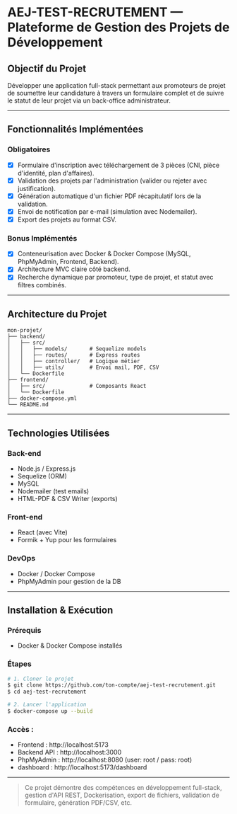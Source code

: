 #  AEJ-TEST-RECRUTEMENT — Plateforme de Gestion des Projets de Développement

##  Objectif du Projet
Développer une application full-stack permettant aux promoteurs de projet de soumettre leur candidature à travers un formulaire complet et de suivre le statut de leur projet via un back-office administrateur.

---

## Fonctionnalités Implémentées

### Obligatoires
- [x] Formulaire d'inscription avec téléchargement de 3 pièces (CNI, pièce d'identité, plan d'affaires).
- [x] Validation des projets par l'administration (valider ou rejeter avec justification).
- [x] Génération automatique d'un fichier PDF récapitulatif lors de la validation.
- [x] Envoi de notification par e-mail (simulation avec Nodemailer).
- [x] Export des projets au format CSV.

###  Bonus Implémentés
- [x] Conteneurisation avec Docker & Docker Compose (MySQL, PhpMyAdmin, Frontend, Backend).
- [x] Architecture MVC claire côté backend.
- [x] Recherche dynamique par promoteur, type de projet, et statut avec filtres combinés.

---

##  Architecture du Projet

```
mon-projet/
├── backend/
│   ├── src/
│   │   ├── models/       # Sequelize models
│   │   ├── routes/       # Express routes
│   │   ├── controller/   # Logique métier
│   │   ├── utils/        # Envoi mail, PDF, CSV
│   └── Dockerfile
├── frontend/
│   ├── src/              # Composants React
│   └── Dockerfile
├── docker-compose.yml
└── README.md
```

---

##  Technologies Utilisées

### Back-end
- Node.js / Express.js
- Sequelize (ORM)
- MySQL
- Nodemailer (test emails)
- HTML-PDF & CSV Writer (exports)

### Front-end
- React (avec Vite)
- Formik + Yup pour les formulaires

### DevOps
- Docker / Docker Compose
- PhpMyAdmin pour gestion de la DB

---

##  Installation & Exécution

###  Prérequis
- Docker & Docker Compose installés

###  Étapes
```bash
# 1. Cloner le projet
$ git clone https://github.com/ton-compte/aej-test-recrutement.git
$ cd aej-test-recrutement

# 2. Lancer l'application
$ docker-compose up --build
```

### Accès :
- Frontend : http://localhost:5173
- Backend API : http://localhost:3000
- PhpMyAdmin : http://localhost:8080 (user: root / pass: root)
- dashboard : http://localhost:5173/dashboard

---


>  Ce projet démontre des compétences en développement full-stack, gestion d'API REST, Dockerisation, export de fichiers, validation de formulaire, génération PDF/CSV, etc.



